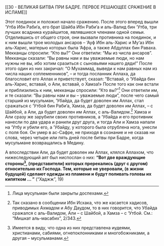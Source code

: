 [[30 - ВЕЛИКАЯ БИТВА ПРИ БАДРЕ. ПЕРВОЕ РЕШАЮЩЕЕ СРАЖЕНИЕ В ИСЛАМЕ]]

Этот поединок и положил начало сражению. После этого вперед вышли ‘Утба Ибн Раби‘а, его брат Шайба Ибн Раби‘а и аль-Валид бин ‘Утба, три лучших всадника курайшитов, являвшиеся членами одной семьи. Отделившись от общего строя, они вызвали противника на поединок, и к ним вышли трое молодых ансаров – ‘Ауф Ибн аль-Харис и Му‘аз Ибн аль-Харис, матерью которых была ‘Афра, а также Абдуллах бин Раваха. Мекканцы спросили: “Кто вы?” Они ответили: “Мы из числа ансаров”. Мекканцы сказали: “Вы равны нам и вы уважаемые люди, но нам нужны не вы, ибо хотим сразиться с сыновьями нашего дяди!” После этого один из них закричал: “О Мухаммад, выведи к нам равных нам из числа наших соплеменников”, – и тогда посланник Аллаха, да благословит его Аллах и приветствует, сказал: “Вставай, о ‘Убайда бин аль-Харис, вставай, о Али, вставай, о Хамза!» После того как они встали и приблизились к ним, мекканцы спросили: “Кто вы?”[^1] Они ответили им, и те сказали: “Вы равны нам и вы – уважаемые люди”, после чего самый старший из мусульман, ‘Убайда, да будет доволен им Аллах, стал сражаться с ‘Утбой бин Раби‘а, Хамза, да будет доволен им Аллах, – с Шайбой, а Али, да будет доволен им Аллах, с аль-Валидом.[^2] Хамза и Али сразу же зарубили своих противников, а ‘Убайда и его противник нанесли по два удара и ранили друг друга, и тогда Али и Хамза напали на ‘Утбу и убили его, а ‘Убайду, у которого была отрублена нога, унесли с поля боя. Он умер в ас-Сафре, не приходя в сознание и не сказав ни слова, через четыре или пять дней после битвы при Бадре, когда мусульмане возвращались в Медину.

А впоследствии Али, да будет доволен им Аллах, клялся Аллахом, что нижеследующий аят был ниспослан о них: **“Вот две враждующие стороны[^3], (представители) которых пререкались (друг с другом) относительно их Господа. Тем, которые не уверовали, (в жизни будущей) сделают одежды из пламени и будут поливать головы их кипятком … ”** (“Хаджж”, 19)

[^1]: Лица мусульман были закрыты доспехами.

[^2]: Так сказано в сообщении Ибн Исхака, что же касается хадисов, приводимых Ахмадом и Абу Даудом, то в них говорится, что Убайда сражался с аль-Валидом, Али – с Шайбой, а Хамза – с ‘Утбой. См.: “Мишкат аль-масабих”, 2/343.

[^3]: Имеется в виду, что одна из них представлена иудеями, христианами, сабиями, огнепоклонниками и многобожниками, а другая – мусульманами.

